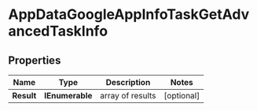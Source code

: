 # AppDataGoogleAppInfoTaskGetAdvancedTaskInfo


## Properties

| Name | Type | Description | Notes |
|------------ | ------------- | ------------- | -------------|
**Result** | **IEnumerable<AppDataGoogleAppInfoTaskGetAdvancedResultInfo>** | array of results |[optional]|
